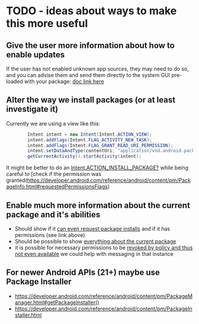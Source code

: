 # TODO - ideas about ways to make this more useful

## Give the user more information about how to enable updates

If the user has not enabled unknown app sources, they may need to do so, and you can advise them and send them directly to the system GUI pre-loaded with your package: [doc link here](https://developer.android.com/reference/android/provider/Settings.html#ACTION_MANAGE_UNKNOWN_APP_SOURCES)

## Alter the way we install packages (or at least investigate it)

Currently we are using a view like this:

```java
        Intent intent = new Intent(Intent.ACTION_VIEW);
        intent.addFlags(Intent.FLAG_ACTIVITY_NEW_TASK);
        intent.addFlags(Intent.FLAG_GRANT_READ_URI_PERMISSION);
        intent.setDataAndType(contentUri, "application/vnd.android.package-archive");
        getCurrentActivity().startActivity(intent);
```

It might be better to do an [Intent.ACTION_INSTALL_PACKAGE?](<https://developer.android.com/reference/android/content/Intent.html#ACTION_INSTALL_PACKAGE()> "but only if you hole the [right permissions](https://developer.android.com/reference/android/Manifest.permission.html#REQUEST_INSTALL_PACKAGES") while being careful to [check if the permission was granted(<https://developer.android.com/reference/android/content/pm/PackageInfo.html#requestedPermissionsFlags>)

## Enable much more information about the current package and it's abilities

- Should show if it [can even request package installs](<https://developer.android.com/reference/android/content/pm/PackageManager.html#canRequestPackageInstalls()>) and if it has permissions (see link above)
- Should be possible to show [everything about the current package](<https://developer.android.com/reference/android/content/pm/PackageManager.html#getPackageInfo(java.lang.String,%20int)>)
- it is possible for necessary permissions to be [revoked by policy and thus not even available](<https://developer.android.com/reference/android/content/pm/PackageManager.html#isPermissionRevokedByPolicy(java.lang.String,%20java.lang.String)>) we could help with messaging in that instance

## For newer Android APIs (21+) maybe use Package Installer

- <https://developer.android.com/reference/android/content/pm/PackageManager.html#getPackageInstaller()>
- <https://developer.android.com/reference/android/content/pm/PackageInstaller.html>
